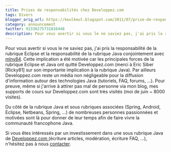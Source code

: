 ```yaml
---
title: Prises de responsabilités chez Developpez.com
tags: Divers
blogger_orig_url: https://keulkeul.blogspot.com/2011/07/prise-de-responsabilites-chez.html
category: announcement
twitter: 92330275731816448
description: Pour vous avertir si vous le ne saviez pas, j'ai pris la responsabilité de la rubrique Eclipse et la responsabilité de la rubrique Java.
---
```


Pour vous avertir si vous le ne saviez pas, j'ai pris la responsabilité de la rubrique Eclipse et la responsabilité de la rubrique Java conjointement avec [mlny84](http://www.developpez.net/forums/u189827/mlny84/). Cette implication a été motivée car les principales forces de la rubrique Eclipse et Java ont quitté Developpez.com (merci à Eric Siber \[Ricky81\] sur son importante implication à la rubrique Java). Par ailleurs Developpez.com reste un média non négligeable pour la diffusion d'information autour des technologies Java (tutoriels, FAQ, forums, ...). Pour preuve, même si j'arrive à attirer pas mal de personne via mon blog, mes supports de cours sur Developpez.com sont très visités (moi de juin ~ 8000 visites).

Du côté de la rubrique Java et sous rubriques associées (Spring, Android, Eclipse, Netbeans, Spring, ...) de nombreuses personnes passionnées et motivées sont là pour donner de leur temps afin de faire vivre la communauté francophone Java.

Si vous êtes intéressés par un investissement dans une sous rubrique Java de [Developpez.com (](http://java.developpez.com/)écriture articles, modération, écriture FAQ, ...), n'hésitez pas à nous [contacter](http://java.developpez.com/equipe/).